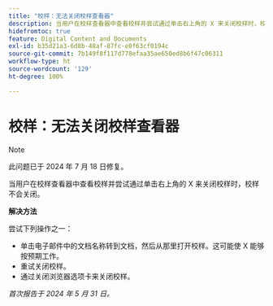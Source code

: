 ```yaml
---
title: "校样：无法关闭校样查看器"
description: 当用户在校样查看器中查看校样并尝试通过单击右上角的 X 来关闭校样时，校样不会关闭。有解决方法可用。
hidefromtoc: true
feature: Digital Content and Documents
exl-id: b35d21a3-6d8b-48af-87fc-e0f63cf0194c
source-git-commit: 7b149f8f117d778efaa35ae650ed8b6f47c06311
workflow-type: ht
source-wordcount: '129'
ht-degree: 100%

---
```


# 校样：无法关闭校样查看器

>[!NOTE]
>
>此问题已于 2024 年 7 月 18 日修复。

当用户在校样查看器中查看校样并尝试通过单击右上角的 X 来关闭校样时，校样不会关闭。

**解决方法**

尝试下列操作之一：

* 单击电子邮件中的文档名称转到文档，然后从那里打开校样。这可能使 X 能够按预期工作。
* 重试关闭校样。
* 通过关闭浏览器选项卡来关闭校样。

_首次报告于 2024 年 5 月 31 日。_
